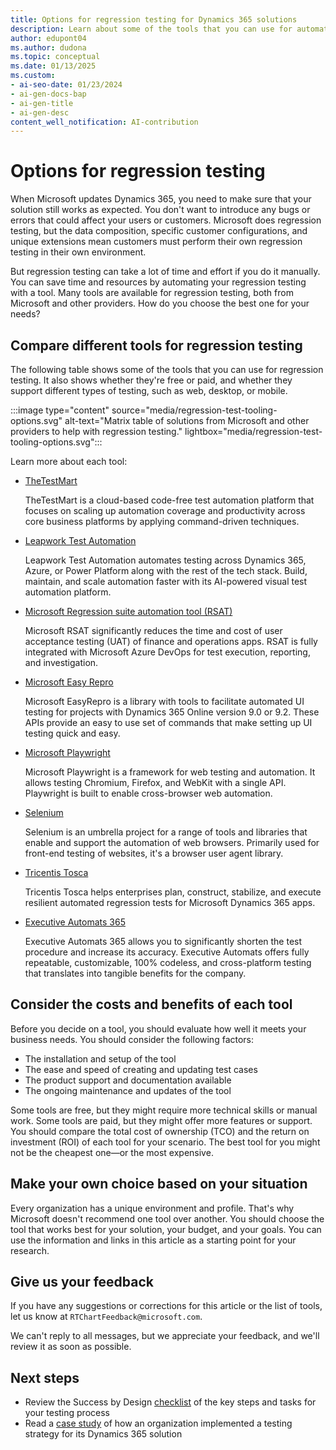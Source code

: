 ```yaml
---
title: Options for regression testing for Dynamics 365 solutions
description: Learn about some of the tools that you can use for automating regression testing of your Dynamics 365 solution and how to evaluate them for your needs.
author: edupont04
ms.author: dudona
ms.topic: conceptual
ms.date: 01/13/2025
ms.custom:
- ai-seo-date: 01/23/2024
- ai-gen-docs-bap
- ai-gen-title
- ai-gen-desc
content_well_notification: AI-contribution
---
```


# Options for regression testing

When Microsoft updates Dynamics 365, you need to make sure that your solution still works as expected. You don't want to introduce any bugs or errors that could affect your users or customers. Microsoft does regression testing, but the data composition, specific customer configurations, and unique extensions mean customers must perform their own regression testing in their own environment.

But regression testing can take a lot of time and effort if you do it manually. You can save time and resources by automating your regression testing with a tool. Many tools are available for regression testing, both from Microsoft and other providers. How do you choose the best one for your needs?

## Compare different tools for regression testing

The following table shows some of the tools that you can use for regression testing. It also shows whether they're free or paid, and whether they support different types of testing, such as web, desktop, or mobile.

:::image type="content" source="media/regression-test-tooling-options.svg" alt-text="Matrix table of solutions from Microsoft and other providers to help with regression testing." lightbox="media/regression-test-tooling-options.svg":::

Learn more about each tool:

- [TheTestMart](https://appsource.microsoft.com/en-US/product/dynamics-365-for-operations/360testinglimited1633924951153.the-test-mart?tab=Overview)  

  TheTestMart is a cloud-based code-free test automation platform that focuses on scaling up automation coverage and productivity across  core business platforms by applying command-driven techniques.  
- [Leapwork Test Automation](https://azuremarketplace.microsoft.com/marketplace/apps/leapwork1651672519978.leapwork_azure?tab=Overview)  

  Leapwork Test Automation automates testing across Dynamics 365, Azure, or Power Platform along with the rest of the tech stack. Build, maintain, and scale automation faster with its AI-powered visual test automation platform.  

- [Microsoft Regression suite automation tool (RSAT)](/dynamics365/fin-ops-core/dev-itpro/perf-test/rsat/rsat-overview)  

  Microsoft RSAT significantly reduces the time and cost of user acceptance testing (UAT) of finance and operations apps. RSAT is fully integrated with Microsoft Azure DevOps for test execution, reporting, and investigation.  
- [Microsoft Easy Repro](https://github.com/microsoft/EasyRepro)  

  Microsoft EasyRepro is a library with tools to facilitate automated UI testing for projects with Dynamics 365 Online version 9.0 or 9.2. These APIs provide an easy to use set of commands that make setting up UI testing quick and easy.  
- [Microsoft Playwright](https://github.com/microsoft/playwright)  

  Microsoft Playwright is a framework for web testing and automation. It allows testing Chromium, Firefox, and WebKit with a single API. Playwright is built to enable cross-browser web automation.  
- [Selenium](https://www.selenium.dev/)  

  Selenium is an umbrella project for a range of tools and libraries that enable and support the automation of web browsers. Primarily used for front-end testing of websites, it's a browser user agent library.  
- [Tricentis Tosca](https://azuremarketplace.microsoft.com/marketplace/apps/tricentis.testing_sap_automation_oracle_devops?tab=Overview)  

  Tricentis Tosca helps enterprises plan, construct, stabilize, and execute resilient automated regression tests for Microsoft Dynamics 365 apps.  
- [Executive Automats 365](https://appsource.microsoft.com/en-US/product/SaaS/xplus_sa.xpl_executiveautomats)  

  Executive Automats 365 allows you to significantly shorten the test procedure and increase its accuracy. Executive Automats offers fully repeatable, customizable, 100% codeless, and cross-platform testing that translates into tangible benefits for the company.  

## Consider the costs and benefits of each tool

Before you decide on a tool, you should evaluate how well it meets your business needs. You should consider the following factors:

- The installation and setup of the tool
- The ease and speed of creating and updating test cases
- The product support and documentation available
- The ongoing maintenance and updates of the tool

Some tools are free, but they might require more technical skills or manual work. Some tools are paid, but they might offer more features or support. You should compare the total cost of ownership (TCO) and the return on investment (ROI) of each tool for your scenario. The best tool for you might not be the cheapest one&mdash;or the most expensive.

## Make your own choice based on your situation

Every organization has a unique environment and profile. That's why Microsoft doesn't recommend one tool over another. You should choose the tool that works best for your solution, your budget, and your goals. You can use the information and links in this article as a starting point for your research.

## Give us your feedback

If you have any suggestions or corrections for this article or the list of tools, let us know at `RTChartFeedback@microsoft.com`.

We can't reply to all messages, but we appreciate your feedback, and we'll review it as soon as possible.

## Next steps

- Review the Success by Design [checklist](testing-strategy-checklist.md) of the key steps and tasks for your testing process
- Read a [case study](testing-strategy-case-study.md) of how an organization implemented a testing strategy for its Dynamics 365 solution
